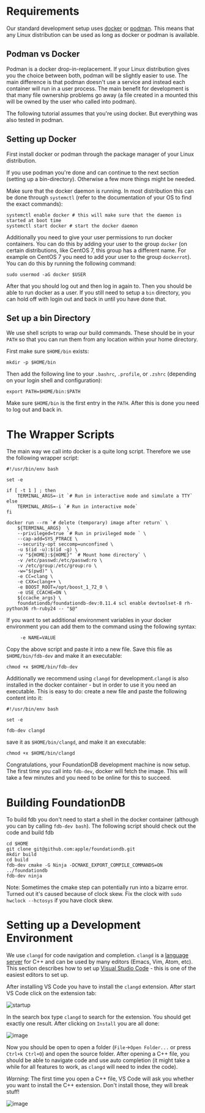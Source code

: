 # Requirements

Our standard development setup uses [docker](https://www.docker.com/) or [podman](https://podman.io/). This means that any Linux distribution can be used as long as docker or podman is available.

## Podman vs Docker

Podman is a docker drop-in-replacement. If your Linux distribution gives you the choice between both, podman will be slightly easier to use. The main difference is that podman doesn't use a service and instead each container will run in a user process. The main benefit for development is that many file ownership problems go away (a file created in a mounted this will be owned by the user who called into podman).

The following tutorial assumes that you're using docker. But everything was also tested in podman.

## Setting up Docker

First install docker or podman through the package manager of your Linux distribution.

If you use podman you're done and can continue to the next section (setting up a bin-directory). Otherwise a few more things might be needed.

Make sure that the docker daemon is running. In most distribution this can be done through `systemctl` (refer to the documentation of your OS to find the exact commands):

```
systemctl enable docker # this will make sure that the daemon is started at boot time
systemctl start docker # start the docker daemon
```

Additionally you need to give your user permissions to run docker containers. You can do this by adding your user to the group `docker` (on certain distributions, like CentOS 7, this group has a different name. For example on CentOS 7 you need to add your user to the group `dockerrot`). You can do this by running the following command:

```
sudo usermod -aG docker $USER
```

After that you should log out and then log in again to. Then you should be able to run docker as a user. If you still need to setup a `bin` directory, you can hold off with login out and back in until you have done that.

## Set up a bin Directory

We use shell scripts to wrap our build commands. These should be in your `PATH` so that you can run them from any location within your home directory. 

First make sure `$HOME/bin` exists:

```
mkdir -p $HOME/bin
```

Then add the following line to your `.bashrc`, `.profile`, or `.zshrc` (depending on your login shell and configuration):

```
export PATH=$HOME/bin:$PATH
```

Make sure `$HOME/bin` is the first entry in the `PATH`. After this is done you need to log out and back in.

# The Wrapper Scripts

The main way we call into docker is a quite long script. Therefore we use the following wrapper script:

```
#!/usr/bin/env bash

set -e

if [ -t 1 ] ; then
    TERMINAL_ARGS=-it `# Run in interactive mode and simulate a TTY`
else
    TERMINAL_ARGS=-i `# Run in interactive mode`
fi

docker run --rm `# delete (temporary) image after return` \
    ${TERMINAL_ARGS}  \
    --privileged=true `# Run in privileged mode ` \
    --cap-add=SYS_PTRACE \
    --security-opt seccomp=unconfined \
    -u $(id -u):$(id -g) \
    -v "${HOME}:${HOME}" `# Mount home directory` \
    -v /etc/passwd:/etc/passwd:ro \
    -v /etc/group:/etc/group:ro \
    -w="$(pwd)" \
    -e CC=clang \
    -e CXX=clang++ \
    -e BOOST_ROOT=/opt/boost_1_72_0 \
    -e USE_CCACHE=ON \
    ${ccache_args} \
    foundationdb/foundationdb-dev:0.11.4 scl enable devtoolset-8 rh-python36 rh-ruby24 -- "$@"
```

If you want to set additional environment variables in your docker environment you can add them to the command using the following syntax:
```
     -e NAME=VALUE
```

Copy the above script and paste it into a new file. Save this file as `$HOME/bin/fdb-dev` and make it an executable:

```
chmod +x $HOME/bin/fdb-dev
````

Additionally we recommend using `clangd` for development.`clangd` is also installed in the docker container - but in order to use it you need an executable. This is easy to do: create a new file and paste the following content into it:

```
#!/usr/bin/env bash

set -e

fdb-dev clangd
```

save it as `$HOME/bin/clangd`, and make it an executable:

```
chmod +x $HOME/bin/clangd
```

Congratulations, your FoundationDB development machine is now setup. The first time you call into `fdb-dev`, docker will fetch the image. This will take a few minutes and you need to be online for this to succeed.

# Building FoundationDB

To build fdb you don't need to start a shell in the docker container (although you can by calling `fdb-dev bash`). The following script should check out the code and build fdb

```
cd $HOME
git clone git@github.com:apple/foundationdb.git
mkdir build
cd build
fdb-dev cmake -G Ninja -DCMAKE_EXPORT_COMPILE_COMMANDS=ON ../foundationdb
fdb-dev ninja
```

Note: Sometimes the cmake step can potentially run into a bizarre error. Turned out it's caused because of clock skew. Fix the clock with `sudo hwclock --hctosys` if you have clock skew.

# Setting up a Development Environment

We use `clangd` for code navigation and completion. `clangd` is a [language server](https://langserver.org/) for C++ and can be used by many editors (Emacs, Vim, Atom, etc). This section describes how to set up [Visual Studio Code](https://code.visualstudio.com/) - this is one of the easiest editors to set up.

After installing VS Code you have to install the `clangd` extension. After start VS Code click on the extension tab:

![startup](https://user-images.githubusercontent.com/317455/80316907-7598cd00-87b5-11ea-8ad9-aee8e2f6010e.PNG)

In the search box type `clangd` to search for the extension. You should get exactly one result. After clicking on `Install` you are all done:

![image](https://user-images.githubusercontent.com/317455/80316944-a5e06b80-87b5-11ea-9644-6d382a6d7b0d.png)

Now you should be open to open a folder (`File`->`Open Folder...` or press `Ctrl+k Ctrl+O`) and open the source folder. After opening a C++ file, you should be able to navigate code and use auto completion (it might take a while for all features to work, as `clangd` will need to index the code).

*Warning*: The first time you open a C++ file, VS Code will ask you whether you want to install the C++ extension. Don't install those, they will break stuff!

![image](https://user-images.githubusercontent.com/317455/80317069-6bc39980-87b6-11ea-9ce5-79d0880c4b66.png)

